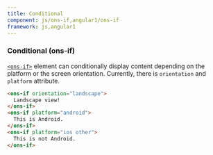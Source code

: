 ```yaml
---
title: Conditional
component: js/ons-if,angular1/ons-if
framework: js,angular1
---
```


### Conditional (ons-if)

[`<ons-if>`](/v2/reference/js/ons-if.html) element can conditionally display content depending on the platform or the screen orientation. Currently, there is `orientation` and `platform` attribute.

```html
<ons-if orientation="landscape">
  Landscape view!
</ons-if>
<ons-if platform="android">
  This is Android.
</ons-if>
<ons-if platform="ios other">
  This is not Android.
</ons-if>
```